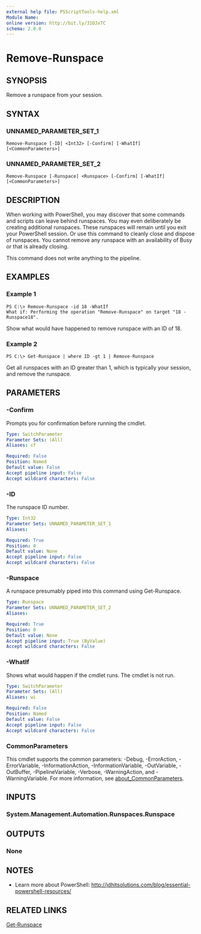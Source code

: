 ```yaml
---
external help file: PSScriptTools-help.xml
Module Name:
online version: http://bit.ly/31OJxTC
schema: 2.0.0
---
```


# Remove-Runspace

## SYNOPSIS
Remove a runspace from your session.

## SYNTAX

### UNNAMED_PARAMETER_SET_1
```
Remove-Runspace [-ID] <Int32> [-Confirm] [-WhatIf] [<CommonParameters>]
```

### UNNAMED_PARAMETER_SET_2
```
Remove-Runspace [-Runspace] <Runspace> [-Confirm] [-WhatIf] [<CommonParameters>]
```

## DESCRIPTION
When working with PowerShell, you may discover that some commands and scripts can leave behind runspaces.
You may even deliberately be creating additional runspaces.
These runspaces will remain until you exit your PowerShell session.
Or use this command to cleanly close and dispose of runspaces.
You cannot remove any runspace with an availability of Busy or that is already closing.

This command does not write anything to the pipeline.

## EXAMPLES

### Example 1
```
PS C:\> Remove-Runspace -id 18 -WhatIf
What if: Performing the operation "Remove-Runspace" on target "18 - Runspace18".
```

Show what would have happened to remove runspace with an ID of 18.

### Example 2
```
PS C:\> Get-Runspace | where ID -gt 1 | Remove-Runspace
```

Get all runspaces with an ID greater than 1, which is typically your session, and remove the runspace.

## PARAMETERS

### -Confirm
Prompts you for confirmation before running the cmdlet.

```yaml
Type: SwitchParameter
Parameter Sets: (All)
Aliases: cf

Required: False
Position: Named
Default value: False
Accept pipeline input: False
Accept wildcard characters: False
```

### -ID
The runspace ID number.

```yaml
Type: Int32
Parameter Sets: UNNAMED_PARAMETER_SET_1
Aliases:

Required: True
Position: 0
Default value: None
Accept pipeline input: False
Accept wildcard characters: False
```

### -Runspace
A runspace presumably piped into this command using Get-Runspace.

```yaml
Type: Runspace
Parameter Sets: UNNAMED_PARAMETER_SET_2
Aliases:

Required: True
Position: 0
Default value: None
Accept pipeline input: True (ByValue)
Accept wildcard characters: False
```

### -WhatIf
Shows what would happen if the cmdlet runs.
The cmdlet is not run.

```yaml
Type: SwitchParameter
Parameter Sets: (All)
Aliases: wi

Required: False
Position: Named
Default value: False
Accept pipeline input: False
Accept wildcard characters: False
```

### CommonParameters
This cmdlet supports the common parameters: -Debug, -ErrorAction, -ErrorVariable, -InformationAction, -InformationVariable, -OutVariable, -OutBuffer, -PipelineVariable, -Verbose, -WarningAction, and -WarningVariable. For more information, see [about_CommonParameters](http://go.microsoft.com/fwlink/?LinkID=113216).

## INPUTS

### System.Management.Automation.Runspaces.Runspace
## OUTPUTS

### None
## NOTES
* Learn more about PowerShell: http://jdhitsolutions.com/blog/essential-powershell-resources/

## RELATED LINKS

[Get-Runspace]()


